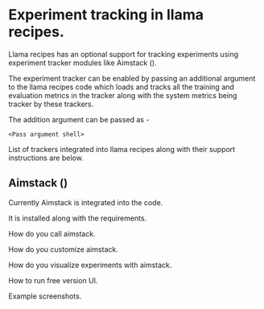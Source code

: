 # Experiment tracking in llama recipes. 

Llama recipes has an optional support for tracking experiments using experiment tracker modules like Aimstack ().

The experiment tracker can be enabled by passing an additional argument to the llama recipes code which loads and
tracks all the training and evaluation metrics in the tracker along with the system metrics being tracker by these trackers.

The addition argument can be passed as - 

```
<Pass argument shell>
```

List of trackers integrated into llama recipes along with their support instructions are below.

## Aimstack (<link>)

Currently Aimstack is integrated into the code.

It is installed along with the requirements.

How do you call aimstack.

How do you customize aimstack.

How do you visualize experiments with aimstack.

How to run free version UI.

Example screenshots.
